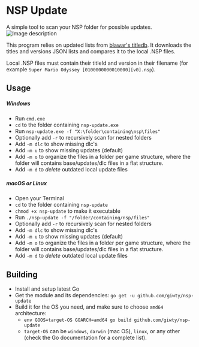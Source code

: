 # NSP Update
A simple tool to scan your NSP folder for possible updates.
![Image description](https://raw.githubusercontent.com/giwty/nsp-update/master/screenshot.png)

This program relies on updated lists from [blawar's titledb](https://github.com/blawar/titledb). 
It downloads the titles and versions JSON lists and compares it to the local .NSP files.

Local .NSP files must contain their titleId and version in their filename (for example `Super Mario Odyssey [0100000000010000][v0].nsp`).


## Usage
##### Windows
- Run `cmd.exe`
- `cd` to the folder containing `nsp-update.exe`
- Run `nsp-update.exe -f "X:\folder\containing\nsp\files"`
- Optionally add  `-r` to recursively scan for nested folders
- Add  `-m dlc` to show missing dlc's
- Add  `-m u` to show missing updates (default)
- Add  `-m o` to organize the files in a folder per game structure, where the folder will contains base/updates/dlc files in a flat structure.
- Add  `-m d` to *delete* outdated local update files
 
##### macOS or Linux
- Open your Terminal
- `cd` to the folder containing `nsp-update`
- `chmod +x nsp-update` to make it executable
- Run `./nsp-update -f "/folder/containing/nsp/files"`
- Optionally add  `-r` to recursively scan for nested folders
- Add  `-m dlc` to show missing dlc's
- Add  `-m u` to show missing updates (default)
- Add  `-m o` to organize the files in a folder per game structure, where the folder will contains base/updates/dlc files in a flat structure.
- Add  `-m d` to *delete* outdated local update files



## Building
- Install and setup latest Go
- Get the module and its dependencies: `go get -u github.com/giwty/nsp-update`
- Build it for the OS you need, and make sure to choose `amd64` architecture:
    - `env GOOS=target-OS GOARCH=amd64 go build github.com/giwty/nsp-update`
    - `target-OS` can be `windows`, `darwin` (mac OS), `linux`, or any other (check the Go documentation for a complete list).
